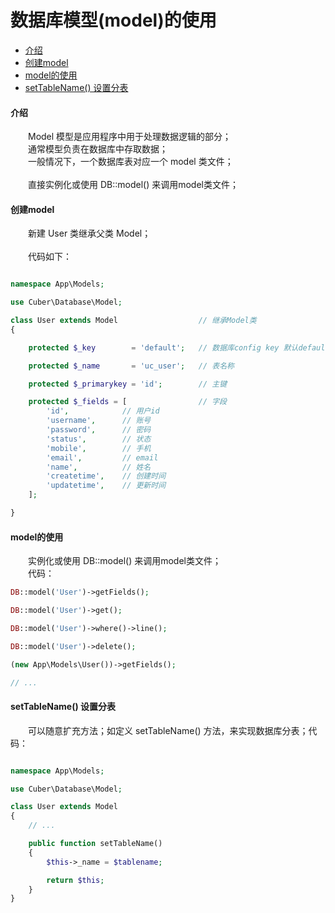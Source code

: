 # 数据库模型(model)的使用

- [介绍](#text)
- [创建model](#create)
- [model的使用](#model)
- [setTableName() 设置分表](#settablename)

#### <a name="text">介绍</a>


　　Model 模型是应用程序中用于处理数据逻辑的部分；<br />
　　通常模型负责在数据库中存取数据；<br />
　　一般情况下，一个数据库表对应一个 model 类文件；<br />
<br />
　　直接实例化或使用 DB::model() 来调用model类文件；<br />



#### <a name="create">创建model</a>

　　新建 User 类继承父类 Model；<br />
<br />
　　代码如下：



```php

namespace App\Models;

use Cuber\Database\Model;

class User extends Model                  // 继承Model类
{

    protected $_key        = 'default';   // 数据库config key 默认default

    protected $_name       = 'uc_user';   // 表名称

    protected $_primarykey = 'id';        // 主键

    protected $_fields = [                // 字段
        'id',            // 用户id
        'username',      // 账号
        'password',      // 密码
        'status',        // 状态
        'mobile',        // 手机
        'email',         // email
        'name',          // 姓名
        'createtime',    // 创建时间
        'updatetime',    // 更新时间
    ];

}

```


#### <a name="model">model的使用</a>

　　实例化或使用 DB::model() 来调用model类文件；<br />
　　代码：


```php
DB::model('User')->getFields();

DB::model('User')->get();

DB::model('User')->where()->line();

DB::model('User')->delete();

(new App\Models\User())->getFields();

// ...
```


#### <a name="settablename">setTableName() 设置分表</a>
　　可以随意扩充方法；如定义 setTableName() 方法，来实现数据库分表；代码：
```php

namespace App\Models;

use Cuber\Database\Model;

class User extends Model
{
    // ...

    public function setTableName()
    {
        $this->_name = $tablename;

        return $this;
    }
}

```

